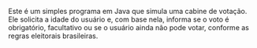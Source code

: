 Este é um simples programa em Java que simula uma cabine de votação. Ele solicita a idade do usuário e, com base nela, informa se o voto é obrigatório, facultativo ou se o usuário ainda não pode votar, conforme as regras eleitorais brasileiras.